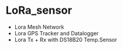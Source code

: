 # LoRa_sensor
- Lora Mesh Network 
- Lora GPS Tracker and Datalogger
- Lora Tx + Rx with DS18B20 Temp.Sensor
